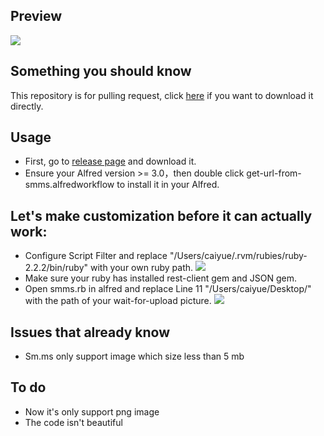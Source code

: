 ## Preview
![](http://ww2.sinaimg.cn/large/9cd5b17egw1f9g7m45iwxg20jg0c6u0z.gif)

## Something you should know
 This repository is for pulling request, click [here](https://github.com/caiyue1993/smms-alfred-workflow/releases) if you want to download it directly.
## Usage
- First, go to [release page](https://github.com/caiyue1993/smms-alfred-workflow/releases) and download it.
- Ensure your Alfred version >= 3.0，then double click get-url-from-smms.alfredworkflow to install it in your Alfred.

## Let's make customization before it can actually work:
- Configure Script Filter and replace "/Users/caiyue/.rvm/rubies/ruby-2.2.2/bin/ruby" with your own ruby path.
![](http://ooo.0o0.ooo/2016/11/15/582aeb3b08b73.png)
- Make sure your ruby has installed rest-client gem and JSON gem.
- Open smms.rb in alfred and replace Line 11 "/Users/caiyue/Desktop/" with the path of your wait-for-upload picture.
![](http://ooo.0o0.ooo/2016/11/15/582aea3999be4.png)

## Issues that already know
- Sm.ms only support image which size less than 5 mb

## To do
- Now it's only support png image
- The code isn't beautiful
